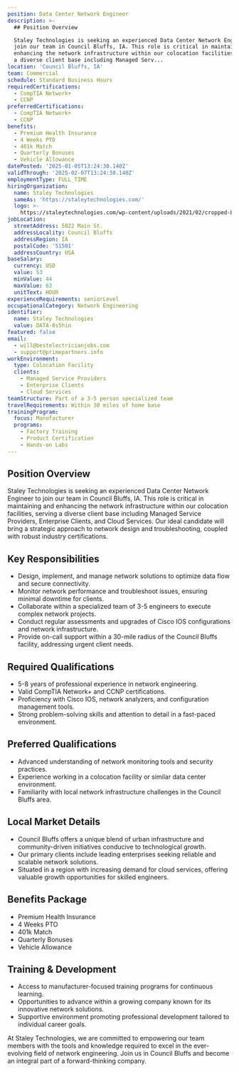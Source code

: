```yaml
---
position: Data Center Network Engineer
description: >-
  ## Position Overview

  Staley Technologies is seeking an experienced Data Center Network Engineer to
  join our team in Council Bluffs, IA. This role is critical in maintaining and
  enhancing the network infrastructure within our colocation facilities, serving
  a diverse client base including Managed Serv...
location: 'Council Bluffs, IA'
team: Commercial
schedule: Standard Business Hours
requiredCertifications:
  - CompTIA Network+
  - CCNP
preferredCertifications:
  - CompTIA Network+
  - CCNP
benefits:
  - Premium Health Insurance
  - 4 Weeks PTO
  - 401k Match
  - Quarterly Bonuses
  - Vehicle Allowance
datePosted: '2025-01-05T13:24:30.140Z'
validThrough: '2025-02-07T13:24:30.140Z'
employmentType: FULL_TIME
hiringOrganization:
  name: Staley Technologies
  sameAs: 'https://staleytechnologies.com/'
  logo: >-
    https://staleytechnologies.com/wp-content/uploads/2021/02/cropped-Logo_StaleyTechnologies.png
jobLocation:
  streetAddress: 5022 Main St.
  addressLocality: Council Bluffs
  addressRegion: IA
  postalCode: '51501'
  addressCountry: USA
baseSalary:
  currency: USD
  value: 53
  minValue: 44
  maxValue: 63
  unitText: HOUR
experienceRequirements: seniorLevel
occupationalCategory: Network Engineering
identifier:
  name: Staley Technologies
  value: DATA-8s5hin
featured: false
email:
  - will@bestelectricianjobs.com
  - support@primepartners.info
workEnvironment:
  type: Colocation Facility
  clients:
    - Managed Service Providers
    - Enterprise Clients
    - Cloud Services
teamStructure: Part of a 3-5 person specialized team
travelRequirements: Within 30 miles of home base
trainingProgram:
  focus: Manufacturer
  programs:
    - Factory Training
    - Product Certification
    - Hands-on Labs
---
```




## Position Overview
Staley Technologies is seeking an experienced Data Center Network Engineer to join our team in Council Bluffs, IA. This role is critical in maintaining and enhancing the network infrastructure within our colocation facilities, serving a diverse client base including Managed Service Providers, Enterprise Clients, and Cloud Services. Our ideal candidate will bring a strategic approach to network design and troubleshooting, coupled with robust industry certifications.

## Key Responsibilities
- Design, implement, and manage network solutions to optimize data flow and secure connectivity.
- Monitor network performance and troubleshoot issues, ensuring minimal downtime for clients.
- Collaborate within a specialized team of 3-5 engineers to execute complex network projects.
- Conduct regular assessments and upgrades of Cisco IOS configurations and network infrastructure.
- Provide on-call support within a 30-mile radius of the Council Bluffs facility, addressing urgent client needs.

## Required Qualifications
- 5-8 years of professional experience in network engineering.
- Valid CompTIA Network+ and CCNP certifications.
- Proficiency with Cisco IOS, network analyzers, and configuration management tools.
- Strong problem-solving skills and attention to detail in a fast-paced environment.

## Preferred Qualifications
- Advanced understanding of network monitoring tools and security practices.
- Experience working in a colocation facility or similar data center environment.
- Familiarity with local network infrastructure challenges in the Council Bluffs area.

## Local Market Details
- Council Bluffs offers a unique blend of urban infrastructure and community-driven initiatives conducive to technological growth.
- Our primary clients include leading enterprises seeking reliable and scalable network solutions.
- Situated in a region with increasing demand for cloud services, offering valuable growth opportunities for skilled engineers.

## Benefits Package
- Premium Health Insurance
- 4 Weeks PTO
- 401k Match
- Quarterly Bonuses
- Vehicle Allowance

## Training & Development
- Access to manufacturer-focused training programs for continuous learning.
- Opportunities to advance within a growing company known for its innovative network solutions.
- Supportive environment promoting professional development tailored to individual career goals.

At Staley Technologies, we are committed to empowering our team members with the tools and knowledge required to excel in the ever-evolving field of network engineering. Join us in Council Bluffs and become an integral part of a forward-thinking company.
